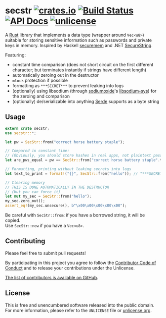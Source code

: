 # secstr [![crates.io](https://img.shields.io/crates/v/secstr.svg)](https://crates.io/crates/secstr) [![Build Status](https://img.shields.io/travis/myfreeweb/secstr.svg?style=flat)](https://travis-ci.org/myfreeweb/secstr) [![API Docs](https://img.shields.io/badge/api-docs-yellow.svg?style=flat)](https://myfreeweb.github.io/autodocs/secstr/secstr) [![unlicense](https://img.shields.io/badge/un-license-green.svg?style=flat)](http://unlicense.org)

A [Rust] library that implements a data type (wrapper around `Vec<u8>`) suitable for storing sensitive information such as passwords and private keys in memory.
Inspired by Haskell [securemem] and .NET [SecureString].

Featuring:

- constant time comparison (does not short circuit on the first different character; but terminates instantly if strings have different length)
- automatically zeroing out in the destructor
- `mlock` protection if possible
- formatting as `***SECRET***` to prevent leaking into logs
- (optionally) using libsodium (through [sodiumoxide]'s [libsodium-sys]) for the zeroing and comparison
- (optionally) de/serializable into anything [Serde] supports as a byte string

[Rust]: https://www.rust-lang.org
[securemem]: https://hackage.haskell.org/package/securemem
[SecureString]: http://msdn.microsoft.com/en-us/library/system.security.securestring%28v=vs.110%29.aspx
[sodiumoxide]: https://crates.io/crates/sodiumoxide
[libsodium-sys]: https://crates.io/crates/libsodium-sys
[Serde]: https://serde.rs/

## Usage

```rust
extern crate secstr;
use secstr::*;

let pw = SecStr::from("correct horse battery staple");

// Compared in constant time:
// (Obviously, you should store hashes in real apps, not plaintext passwords)
let are_pws_equal = pw == SecStr::from("correct horse battery staple".to_string()); // true

// Formatting, printing without leaking secrets into logs
let text_to_print = format!("{}", SecStr::from("hello")); // "***SECRET***"

// Clearing memory
// THIS IS DONE AUTOMATICALLY IN THE DESTRUCTOR
// (but you can force it)
let mut my_sec = SecStr::from("hello");
my_sec.zero_out();
assert_eq!(my_sec.unsecure(), b"\x00\x00\x00\x00\x00");
```

Be careful with `SecStr::from`: if you have a borrowed string, it will be copied.  
Use `SecStr::new` if you have a `Vec<u8>`.

## Contributing

Please feel free to submit pull requests!

By participating in this project you agree to follow the [Contributor Code of Conduct](http://contributor-covenant.org/version/1/4/) and to release your contributions under the Unlicense.

[The list of contributors is available on GitHub](https://codeberg.org/valpackett/secstr/graphs/contributors).

## License

This is free and unencumbered software released into the public domain.  
For more information, please refer to the `UNLICENSE` file or [unlicense.org](http://unlicense.org).
